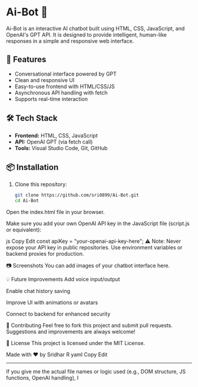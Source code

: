 # Ai-Bot 🤖

Ai-Bot is an interactive AI chatbot built using HTML, CSS, JavaScript, and OpenAI's GPT API. It is designed to provide intelligent, human-like responses in a simple and responsive web interface.

## 🚀 Features

- Conversational interface powered by GPT
- Clean and responsive UI
- Easy-to-use frontend with HTML/CSS/JS
- Asynchronous API handling with fetch
- Supports real-time interaction

## 🛠️ Tech Stack

- **Frontend:** HTML, CSS, JavaScript
- **API:** OpenAI GPT (via fetch call)
- **Tools:** Visual Studio Code, Git, GitHub

## 📦 Installation

1. Clone this repository:
   ```bash
   git clone https://github.com/sri0899/Ai-Bot.git
   cd Ai-Bot
Open the index.html file in your browser.

Make sure you add your own OpenAI API key in the JavaScript file (script.js or equivalent):

js
Copy
Edit
const apiKey = "your-openai-api-key-here";
⚠️ Note: Never expose your API key in public repositories. Use environment variables or backend proxies for production.

📷 Screenshots
You can add images of your chatbot interface here.

💡 Future Improvements
Add voice input/output

Enable chat history saving

Improve UI with animations or avatars

Connect to backend for enhanced security

🤝 Contributing
Feel free to fork this project and submit pull requests. Suggestions and improvements are always welcome!

📄 License
This project is licensed under the MIT License.

Made with ❤️ by Sridhar R
yaml
Copy
Edit

---

If you give me the actual file names or logic used (e.g., DOM structure, JS functions, OpenAI handling), I 